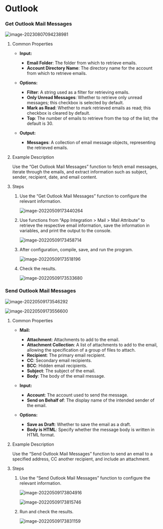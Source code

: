 # Outlook

### Get Outlook Mail Messages

![image-20230807094238981](Outlook.assets/image-20230807094238981.png)

1. Common Properties

   - **Input:**
   
     - **Email Folder**: The folder from which to retrieve emails.
     - **Account Directory Name**: The directory name for the account from which to retrieve emails.

   - **Options:**
   
     - **Filter**: A string used as a filter for retrieving emails.
     - **Only Unread Messages**: Whether to retrieve only unread messages; this checkbox is selected by default.
     - **Mark as Read**: Whether to mark retrieved emails as read; this checkbox is cleared by default.
     - **Top**: The number of emails to retrieve from the top of the list; the default is 30.

   - **Output:**
   
     - **Messages**: A collection of email message objects, representing the retrieved emails.

2. Example Description

   Use the “Get Outlook Mail Messages” function to fetch email messages, iterate through the emails, and extract information such as subject, sender, recipient, date, and email content.

3. Steps

   1. Use the “Get Outlook Mail Messages” function to configure the relevant information.

      ![image-20220509173440264](Outlook.assets/image-20220509173440264.png)

   2. Use functions from “App Integration > Mail > Mail Attribute” to retrieve the respective email information, save the information in variables, and print the output to the console.

      ![image-20220509173458714](Outlook.assets/image-20220509173458714.png)

   3. After configuration, compile, save, and run the program.

      ![image-20220509173518196](Outlook.assets/image-20220509173518196.png)

   4. Check the results.

      ![image-20220509173533680](Outlook.assets/image-20220509173533680.png)

### Send Outlook Mail Messages<span id="send-outlook-email-information"></span>

![image-20220509173546292](Outlook.assets/image-20220509173546292.png)

![image-20220509173556600](Outlook.assets/image-20220509173556600.png)

1. Common Properties

   - **Mail:**

     - **Attachment**: Attachments to add to the email.
     - **Attachment Collection**: A list of attachments to add to the email, allowing the specification of a group of files to attach.
     - **Recipient**: The primary email recipient.
     - **CC**: Secondary email recipients.
     - **BCC**: Hidden email recipients.
     - **Subject**: The subject of the email.
     - **Body**: The body of the email message.

   - **Input:**

     - **Account**: The account used to send the message.
     - **Send on Behalf of**: The display name of the intended sender of the email.

   - **Options:**

     - **Save as Draft**: Whether to save the email as a draft.
     - **Body is HTML**: Specify whether the message body is written in HTML format.

2. Example Description

   Use the “Send Outlook Mail Messages” function to send an email to a specified address, CC another recipient, and include an attachment.

3. Steps

   1. Use the “Send Outlook Mail Messages” function to configure the relevant information.

      ![image-20220509173804916](Outlook.assets/image-20220509173804916.png)

      ![image-20220509173815746](Outlook.assets/image-20220509173815746.png)

   2. Run and check the results.

      ![image-20220509173831159](Outlook.assets/image-20220509173831159.png)
